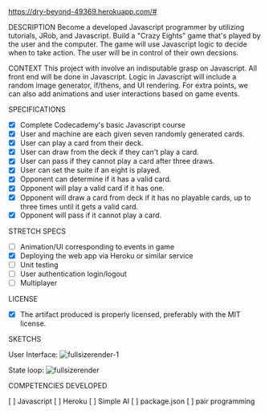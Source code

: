 https://dry-beyond-49369.herokuapp.com/#

DESCRIPTION
  Become a developed Javascript programmer by utilizing tutorials, JRob, and Javascript. Build a "Crazy Eights" game that's played by the user and the computer. The game will use Javascript logic to decide when to take action. The user will be in control of their own decsions.

CONTEXT
 This project with involve an indisputable grasp on Javascript. All front end will be done in Javascript. Logic in Javascript will include a random image generator, if/thens, and UI rendering. For extra points, we can also add animations and user interactions based on game events.

SPECIFICATIONS

 - [X] Complete Codecademy's basic Javascript course
 - [X] User and machine are each given seven randomly generated cards. 
 - [X] User can play a card from their deck.
 - [X] User can draw from the deck if they can't play a card.
 - [X] User can pass if they cannot play a card after three draws.
 - [X] User can set the suite if an eight is played.
 - [X] Opponent can determine if it has a valid card.
 - [X] Opponent will play a valid card if it has one.
 - [X] Opponent will draw a card from deck if it has no playable cards, up to three times until it gets a valid card.
 - [X] Opponent will pass if it cannot play a card.
 
STRETCH SPECS

 - [ ] Animation/UI corresponding to events in game
 - [X] Deploying the web app via Heroku or similar service
 - [ ] Unit testing
 - [ ] User authentication login/logout
 - [ ] Multiplayer
 
LICENSE
 
 - [X] The artifact produced is properly licensed, preferably with the MIT license.

SKETCHS 
 
User Interface: 
![fullsizerender-1](https://cloud.githubusercontent.com/assets/18561576/17112468/0c1beb02-525b-11e6-86b7-152013ec2b6c.jpg)

State loop:
![fullsizerender](https://cloud.githubusercontent.com/assets/18561576/17112477/14b86e20-525b-11e6-9d74-f7ee618d415d.jpg)

COMPETENCIES DEVELOPED

[ ] Javascript
[ ] Heroku
[ ] Simple AI
[ ] package.json
[ ] pair programming

